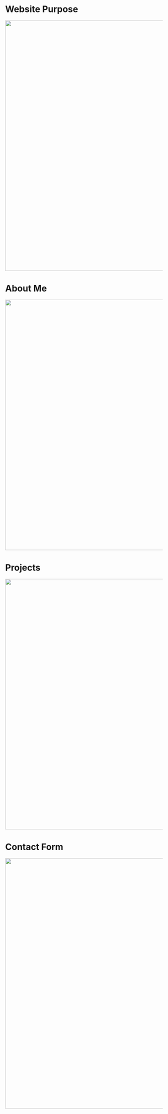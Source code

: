 <tabel>

  # Website Purpose
  <img  width="800" src="https://user-images.githubusercontent.com/101377287/196082609-591e84cb-4200-46a9-8b8b-264b24818234.png"/>
  
  # About Me
  <img width="800" src="https://user-images.githubusercontent.com/101377287/196082883-b02ebf4c-8b1b-494e-9603-e843d2a7f4cc.png"/> 
  
  # Projects
  <img width="800" src="https://user-images.githubusercontent.com/101377287/196083049-846340dc-6763-4394-aa0d-68bbedbe3c63.png"/> 
  
  # Contact Form
  <img width="800" src="https://user-images.githubusercontent.com/101377287/196083112-6eb42a91-453b-4181-b98a-fc551a85c87a.png"/> 
  </table
